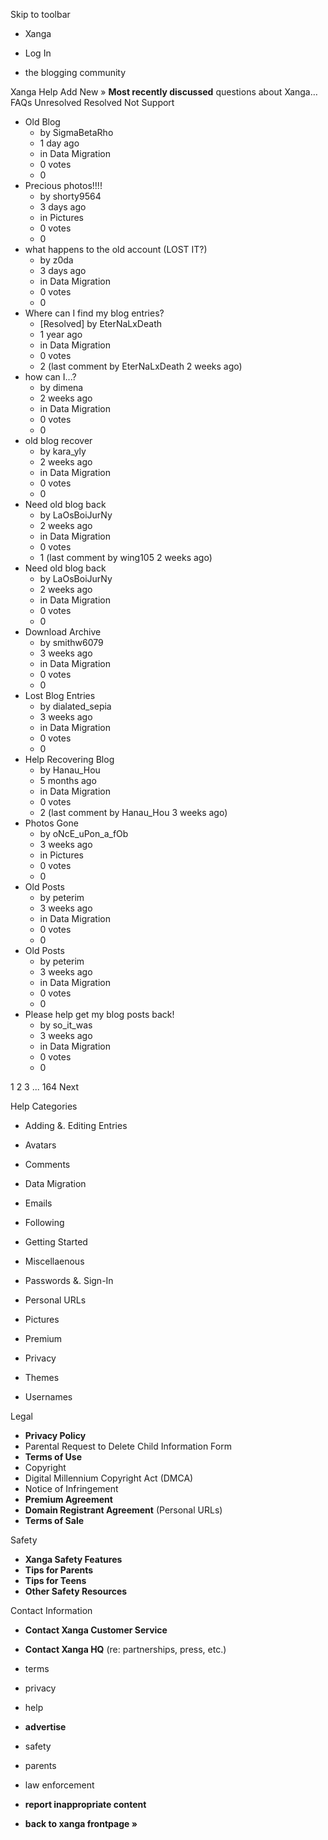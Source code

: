Skip to toolbar

*   Xanga

*   Log In

*   the blogging community

Xanga Help Add New » **Most recently discussed** questions about Xanga… FAQs Unresolved Resolved Not Support

*   Old Blog
    *   by SigmaBetaRho
    *   1 day ago
    *   in Data Migration
    *   0 votes
    *   0
*   Precious photos!!!!
    *   by shorty9564
    *   3 days ago
    *   in Pictures
    *   0 votes
    *   0
*   what happens to the old account (LOST IT?)
    *   by z0da
    *   3 days ago
    *   in Data Migration
    *   0 votes
    *   0
*   Where can I find my blog entries?
    *   \[Resolved\] by EterNaLxDeath
    *   1 year ago
    *   in Data Migration
    *   0 votes
    *   2 (last comment by EterNaLxDeath 2 weeks ago)
*   how can I...?
    *   by dimena
    *   2 weeks ago
    *   in Data Migration
    *   0 votes
    *   0
*   old blog recover
    *   by kara\_yly
    *   2 weeks ago
    *   in Data Migration
    *   0 votes
    *   0
*   Need old blog back
    *   by LaOsBoiJurNy
    *   2 weeks ago
    *   in Data Migration
    *   0 votes
    *   1 (last comment by wing105 2 weeks ago)
*   Need old blog back
    *   by LaOsBoiJurNy
    *   2 weeks ago
    *   in Data Migration
    *   0 votes
    *   0
*   Download Archive
    *   by smithw6079
    *   3 weeks ago
    *   in Data Migration
    *   0 votes
    *   0
*   Lost Blog Entries
    *   by dialated\_sepia
    *   3 weeks ago
    *   in Data Migration
    *   0 votes
    *   0
*   Help Recovering Blog
    *   by Hanau\_Hou
    *   5 months ago
    *   in Data Migration
    *   0 votes
    *   2 (last comment by Hanau\_Hou 3 weeks ago)
*   Photos Gone
    *   by oNcE\_uPon\_a\_fOb
    *   3 weeks ago
    *   in Pictures
    *   0 votes
    *   0
*   Old Posts
    *   by peterim
    *   3 weeks ago
    *   in Data Migration
    *   0 votes
    *   0
*   Old Posts
    *   by peterim
    *   3 weeks ago
    *   in Data Migration
    *   0 votes
    *   0
*   Please help get my blog posts back!
    *   by so\_it\_was
    *   3 weeks ago
    *   in Data Migration
    *   0 votes
    *   0

1 2 3 ... 164 Next

Help Categories

*   Adding &. Editing Entries
*   Avatars
*   Comments
*   Data Migration
*   Emails
*   Following
*   Getting Started
*   Miscellaenous

*   Passwords &. Sign-In
*   Personal URLs
*   Pictures
*   Premium
*   Privacy
*   Themes
*   Usernames

Legal

*   **Privacy Policy**
*   Parental Request to Delete Child Information Form
*   **Terms of Use**
*   Copyright
*   Digital Millennium Copyright Act (DMCA)
*   Notice of Infringement
*   **Premium Agreement**
*   **Domain Registrant Agreement** (Personal URLs)
*   **Terms of Sale**

Safety

*   **Xanga Safety Features**
*   **Tips for Parents**
*   **Tips for Teens**
*   **Other Safety Resources**

Contact Information

*   **Contact Xanga Customer Service**
*   **Contact Xanga HQ** (re: partnerships, press, etc.)

*   terms
*   privacy
*   help
*   **advertise**

*   safety
*   parents
*   law enforcement
*   **report inappropriate content**

*   **back to xanga frontpage »**
